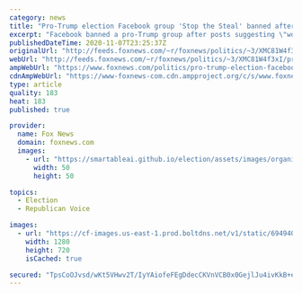 ```yaml
---
category: news
title: "Pro-Trump election Facebook group 'Stop the Steal' banned after calling for violence"
excerpt: "Facebook banned a pro-Trump group after posts suggesting \"worrying calls for violence\" surrounding the highly contentious results of the 2020 election. "
publishedDateTime: 2020-11-07T23:25:37Z
originalUrl: "http://feeds.foxnews.com/~r/foxnews/politics/~3/XMC81W4f3xI/pro-trump-election-facebook-group-stop-the-steal-banned-after-calling-for-violence"
webUrl: "http://feeds.foxnews.com/~r/foxnews/politics/~3/XMC81W4f3xI/pro-trump-election-facebook-group-stop-the-steal-banned-after-calling-for-violence"
ampWebUrl: "https://www.foxnews.com/politics/pro-trump-election-facebook-group-stop-the-steal-banned-after-calling-for-violence.amp"
cdnAmpWebUrl: "https://www-foxnews-com.cdn.ampproject.org/c/s/www.foxnews.com/politics/pro-trump-election-facebook-group-stop-the-steal-banned-after-calling-for-violence.amp"
type: article
quality: 183
heat: 183
published: true

provider:
  name: Fox News
  domain: foxnews.com
  images:
    - url: "https://smartableai.github.io/election/assets/images/organizations/foxnews.com-50x50.jpg"
      width: 50
      height: 50

topics:
  - Election
  - Republican Voice

images:
  - url: "https://cf-images.us-east-1.prod.boltdns.net/v1/static/694940094001/676dfa3c-4088-4c21-8593-30bbdf6881d9/e5f6cbde-2fd3-413c-93cb-6ecb530cc320/1280x720/match/image.jpg"
    width: 1280
    height: 720
    isCached: true

secured: "TpsCoOJvsd/wKt5VHwv2T/IyYAiofeFEgDdecCKVnVCB0x0GejlJu4ivKkB+emc1goUFx+eASFjzUDAbVLjful5GTW/itJjIr5OxE34pl5AYntCvGcFwEv+2APN97a8IpVkh3vi1QXUKm05VftRh7/TflaK6ZsPEDcuJWJd+eBnWxJ4Kg1QSR3ISlZzAnSp7bjLGvQQCHY8HoJA4m6sgzRuF55VlpETqYGqSLPWFh6Tt99S8H90QExH/gdx+akaSiJ89If3GGUbphlRTzBQxAgo4xIpOxeIVbft8xB8GuHewcUau1BqykFIrlCq+NwaEOmY8Glu/PRBak20DbppL/7kqTzLwuRIUlzDQDn1hgMs=;RGMJE/9MAPj5aZYLzEqRAg=="
---
```


